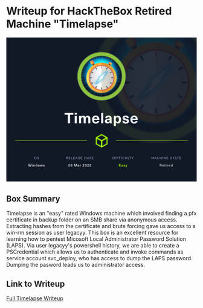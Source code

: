# Writeup for HackTheBox Retired Machine "Timelapse"

<img src="writeup/Timelapse.png" alt="Timelapase Box Card" width="600"/>

## Box Summary

Timelapse is an "easy" rated Windows machine which involved finding a pfx certificate in backup folder on an SMB share via anonymous access. Extracting hashes from the certificate and brute forcing gave us access to a win-rm session as user legacyy. This box is an excellent resource for learning how to pentest Micosoft Local Administrator Password Solution (LAPS). Via user legacyy's powershell history, we are able to create a PSCredential which allows us to authenticate and invoke commands as service account svc_deploy, who has access to dump the LAPS password. Dumping the pasword leads us to administrator access.

## Link to Writeup

[Full Timelapse Writeup](https://github.com/0xColonelPanic/HTB_Timelapse/blob/main/writeup.md)